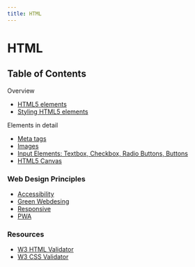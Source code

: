 ```yaml
---
title: HTML
---
```


# HTML

<section>

## Table of Contents

Overview
* [HTML5 elements](elements-basic)
* [Styling HTML5 elements](elements-styling)

Elements in detail
* [Meta tags](elements-meta)
* [Images](html-images)
* [Input Elements: Textbox, Checkbox, Radio Buttons, Buttons](html-input)
* [HTML5 Canvas](html-canvas)

### Web Design Principles
* [Accessibility](webdesign-accessibility)
* [Green Webdesing](webdesign-green)
* [Responsive](webdesign-responsive)
* [PWA](pwa)



### Resources
* [W3 HTML Validator](http://validator.w3.org)
* [W3 CSS Validator](http://jigsaw.w3.org/css-validator/)

</section>
